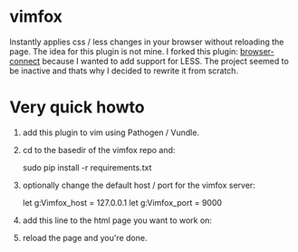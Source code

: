 vimfox
======

Instantly applies css / less changes in your browser without reloading the page.
The idea for this plugin is not mine. I forked this plugin: [browser-connect](https://github.com/Bogdanp/browser-connect.vim)
because I wanted to add support for LESS. 
The project seemed to be inactive and thats why I decided to rewrite it from 
scratch.


Very quick howto
================

1. add this plugin to vim using Pathogen / Vundle.
2. cd to the basedir of the vimfox repo and:

     sudo pip install -r requirements.txt

3. optionally change the default host / port for the vimfox server:

     let g:Vimfox_host = 127.0.0.1
     let g:Vimfox_port = 9000

4. add this line to the html page you want to work on:

     <script type='text/javascript' src="http://localhost:9000/vimfox/vimfox.js"></script>

5. reload the page and you're done.
